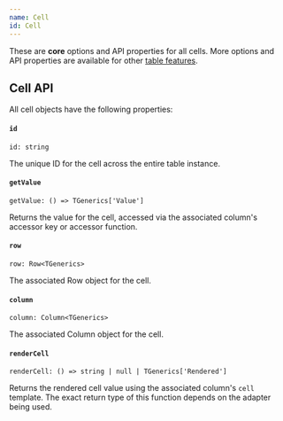 ```yaml
---
name: Cell
id: Cell
---
```


These are **core** options and API properties for all cells. More options and API properties are available for other [table features](../guide/09-features.md).

## Cell API

All cell objects have the following properties:

#### `id`

```tsx
id: string
```

The unique ID for the cell across the entire table instance.

#### `getValue`

```tsx
getValue: () => TGenerics['Value']
```

Returns the value for the cell, accessed via the associated column's accessor key or accessor function.

#### `row`

```tsx
row: Row<TGenerics>
```

The associated Row object for the cell.

#### `column`

```tsx
column: Column<TGenerics>
```

The associated Column object for the cell.

#### `renderCell`

```tsx
renderCell: () => string | null | TGenerics['Rendered']
```

Returns the rendered cell value using the associated column's `cell` template. The exact return type of this function depends on the adapter being used.
